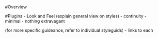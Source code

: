 #Overview

#Plugins - Look and Feel
(explain general view on styles)
    - continuity
    - minimal
    - nothing extravagant

(for more specific guideance, refer to individual styleguids)
    - links to each

